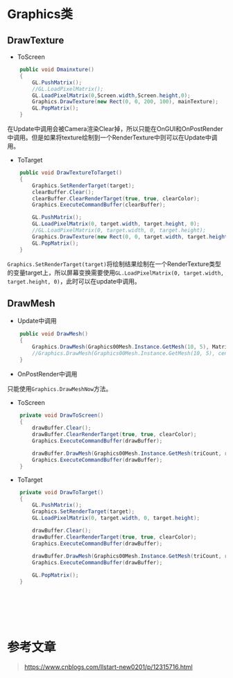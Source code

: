 # Graphics类    


## DrawTexture    

- ToScreen    

```C#  
    public void Dmainxture()
    {
        GL.PushMatrix();
        //GL.LoadPixelMatrix();
        GL.LoadPixelMatrix(0,Screen.width,Screen.height,0);
        Graphics.DrawTexture(new Rect(0, 0, 200, 100), mainTexture);
        GL.PopMatrix();
    }
```  

在Update中调用会被Camera渲染Clear掉，所以只能在OnGUI和OnPostRender中调用。但是如果将texture绘制到一个RenderTexture中则可以在Update中调用。    


- ToTarget    

```C#
    public void DrawTextureToTarget()
    {
        Graphics.SetRenderTarget(target);
        clearBuffer.Clear();
        clearBuffer.ClearRenderTarget(true, true, clearColor);
        Graphics.ExecuteCommandBuffer(clearBuffer);

        GL.PushMatrix();
        GL.LoadPixelMatrix(0, target.width, target.height, 0);
        //GL.LoadPixelMatrix(0, target.width, 0, target.height);
        Graphics.DrawTexture(new Rect(0, 0, target.width, target.height), mainTexture);
        GL.PopMatrix();
    }

```  
`Graphics.SetRenderTarget(target)`将绘制结果绘制在一个RenderTexture类型的变量target上，所以屏幕变换需要使用`GL.LoadPixelMatrix(0, target.width, target.height, 0)`，此时可以在update中调用。    




## DrawMesh    

- Update中调用    

```C#  
    public void DrawMesh()
    {
        Graphics.DrawMesh(Graphics00Mesh.Instance.GetMesh(10, 5), Matrix4x4.identity, material, 0);
        //Graphics.DrawMesh(Graphics00Mesh.Instance.GetMesh(10, 5), center,Quaternion.identity, material, 0);
    }
```  

- OnPostRender中调用    

只能使用`Graphics.DrawMeshNow`方法。    


- ToScreen    

```C#  
    private void DrawToScreen()
    {
        drawBuffer.Clear();
        drawBuffer.ClearRenderTarget(true, true, clearColor);
        Graphics.ExecuteCommandBuffer(drawBuffer);

        drawBuffer.DrawMesh(Graphics00Mesh.Instance.GetMesh(triCount, radius), Matrix4x4.identity, mat);
        Graphics.ExecuteCommandBuffer(drawBuffer);
    }
```  

- ToTarget     


```C#  
    private void DrawToTarget()
    {
        GL.PushMatrix();
        Graphics.SetRenderTarget(target);
        GL.LoadPixelMatrix(0, target.width, 0, target.height);

        drawBuffer.Clear();
        drawBuffer.ClearRenderTarget(true, true, clearColor);
        Graphics.ExecuteCommandBuffer(drawBuffer);

        drawBuffer.DrawMesh(Graphics00Mesh.Instance.GetMesh(triCount, radius), Matrix4x4.identity, mat);
        Graphics.ExecuteCommandBuffer(drawBuffer);
        
        GL.PopMatrix();
    }
```



<br />
<br />
<br />
<br />


# 参考文章    

> https://www.cnblogs.com/llstart-new0201/p/12315716.html  



